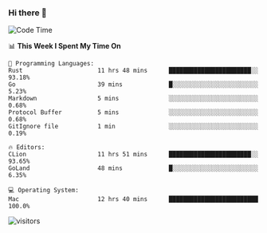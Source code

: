 ### Hi there 👋

<!--
**CrazyCollin/crazycollin** is a ✨ _special_ ✨ repository because its `README.md` (this file) appears on your GitHub profile.

Here are some ideas to get you started:

- 🔭 I’m currently working on ...
- 🌱 I’m currently learning ...
- 👯 I’m looking to collaborate on ...
- 🤔 I’m looking for help with ...
- 💬 Ask me about ...
- 📫 How to reach me: ...
- 😄 Pronouns: ...
- ⚡ Fun fact: ...
-->

<!--START_SECTION:waka-->
![Code Time](http://img.shields.io/badge/Code%20Time-41%20hrs%2044%20mins-blue)

📊 **This Week I Spent My Time On** 

```text
💬 Programming Languages: 
Rust                     11 hrs 48 mins      ███████████████████████░░   93.18% 
Go                       39 mins             █░░░░░░░░░░░░░░░░░░░░░░░░   5.23% 
Markdown                 5 mins              ░░░░░░░░░░░░░░░░░░░░░░░░░   0.68% 
Protocol Buffer          5 mins              ░░░░░░░░░░░░░░░░░░░░░░░░░   0.68% 
GitIgnore file           1 min               ░░░░░░░░░░░░░░░░░░░░░░░░░   0.19%

🔥 Editors: 
CLion                    11 hrs 51 mins      ███████████████████████░░   93.65% 
GoLand                   48 mins             █░░░░░░░░░░░░░░░░░░░░░░░░   6.35%

💻 Operating System: 
Mac                      12 hrs 40 mins      █████████████████████████   100.0%

```


<!--END_SECTION:waka-->


![visitors](https://visitor-badge.glitch.me/badge?page_id=crazycollin.crazycollin&left_color=green&right_color=red)
